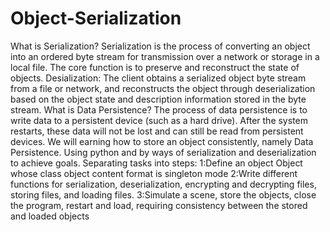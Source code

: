 # Object-Serialization
What is Serialization?
Serialization is the process of converting an object into an ordered byte stream for transmission over a network or storage in a local file. The core function is to preserve and reconstruct the state of objects. Desialization: The client obtains a serialized object byte stream from a file or network, and reconstructs the object through deserialization based on the object state and description information stored in the byte stream.
What is Data Persistence?
The process of data persistence is to write data to a persistent device (such as a hard drive). After the system restarts, these data will not be lost and can still be read from persistent devices.
We will earning how to store an object consistently, namely Data Persistence. Using python and by ways of serialization and deserialization to achieve goals. Separating tasks into steps:
1:Define an object Object whose class object content format is singleton mode
2:Write different functions for serialization, deserialization, encrypting and decrypting files, storing files, and loading files.
3:Simulate a scene, store the objects, close the program, restart and load, requiring consistency between the stored and loaded objects

